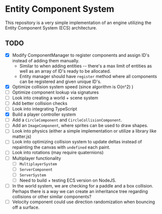 # Entity Component System

This repository is a very simple implementation of an engine utilizing the Entity Component System (ECS) architecture.

## TODO

- [x] Modify ComponentManager to register components and assign ID's instead of adding them manually.
  - Similar to when adding entities -- there's a max limit of entities as well as an array of ID's ready to be allocated.
  - Entity manager should have `register` method where all components can be registered and given unique ID's.
- [x] Optimize collision system speed (since algorithm is O(n^2) )
- [ ] Optimize component lookup via signatures
- [ ] Look into creating a world + scene system
- [ ] Add better collision checks
- [ ] Look into integrating TypeScript
- [x] Build a player controller system
- [ ] Add a `CircleComponent` and `CircleCollisionComponent`.
- [ ] Add an `ImageComponent`, where sprites can be used to draw shapes.
- [ ] Look into physics (either a simple implementation or utilize a library like matter.js)
- [ ] Look into optimizing collision system to update deltas instead of repainting the canvas with `undefined` each paint.
- [ ] Look into rotations (may require quaternions)
- [ ] Multiplayer functionality
  - [ ] `MultiplayerSystem`
  - [ ] `ServerComponent`
  - [ ] `ServerSystem`
  - [ ] Need to build + testing ECS version on NodeJS.
- [ ] In the world system, we are checking for a paddle and a box collision. Perhaps there is a way we can create an inheritance tree regarding collisions or other similar components?
- [ ] Velocity component could use direction randomization when bouncing off a surface.
